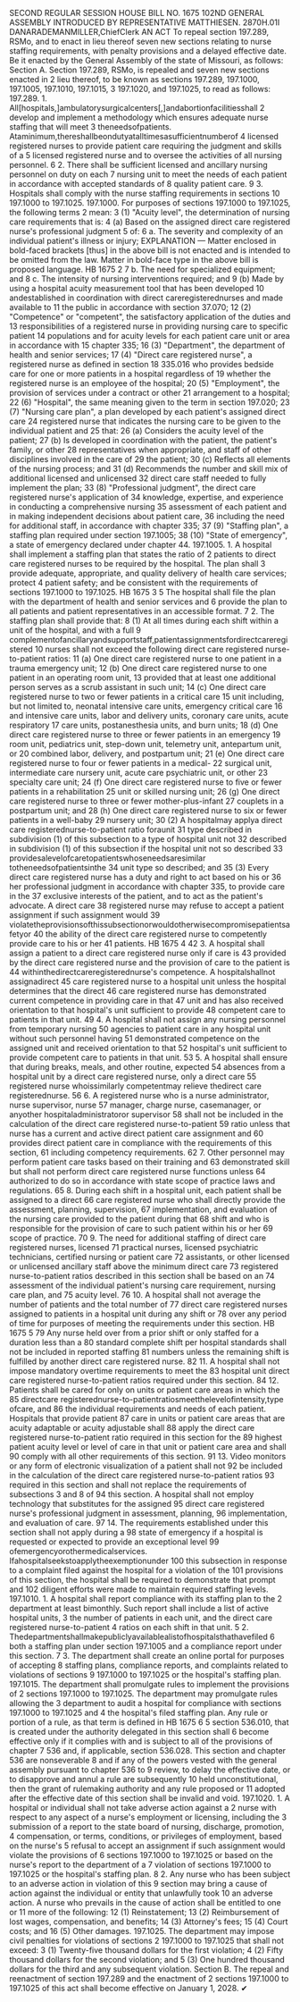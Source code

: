 SECOND REGULAR SESSION
HOUSE BILL NO. 1675
102ND GENERAL ASSEMBLY
INTRODUCED BY REPRESENTATIVE MATTHIESEN.
2870H.01I DANARADEMANMILLER,ChiefClerk
AN ACT
To repeal section 197.289, RSMo, and to enact in lieu thereof seven new sections relating to
nurse staffing requirements, with penalty provisions and a delayed effective date.
Be it enacted by the General Assembly of the state of Missouri, as follows:
Section A. Section 197.289, RSMo, is repealed and seven new sections enacted in
2 lieu thereof, to be known as sections 197.289, 197.1000, 197.1005, 197.1010, 197.1015,
3 197.1020, and 197.1025, to read as follows:
197.289. 1. All[hospitals,]ambulatorysurgicalcenters[,]andabortionfacilitiesshall
2 develop and implement a methodology which ensures adequate nurse staffing that will meet
3 theneedsofpatients. Ataminimum,thereshallbeondutyatalltimesasufficientnumberof
4 licensed registered nurses to provide patient care requiring the judgment and skills of a
5 licensed registered nurse and to oversee the activities of all nursing personnel.
6 2. There shall be sufficient licensed and ancillary nursing personnel on duty on each
7 nursing unit to meet the needs of each patient in accordance with accepted standards of
8 quality patient care.
9 3. Hospitals shall comply with the nurse staffing requirements in sections
10 197.1000 to 197.1025.
197.1000. For purposes of sections 197.1000 to 197.1025, the following terms
2 mean:
3 (1) "Acuity level", the determination of nursing care requirements that is:
4 (a) Based on the assigned direct care registered nurse's professional judgment
5 of:
6 a. The severity and complexity of an individual patient's illness or injury;
EXPLANATION — Matter enclosed in bold-faced brackets [thus] in the above bill is not enacted and is
intended to be omitted from the law. Matter in bold-face type in the above bill is proposed language.
HB 1675 2
7 b. The need for specialized equipment; and
8 c. The intensity of nursing interventions required; and
9 (b) Made by using a hospital acuity measurement tool that has been developed
10 andestablished in coordination with direct careregisterednurses and made available to
11 the public in accordance with section 37.070;
12 (2) "Competence" or "competent", the satisfactory application of the duties and
13 responsibilities of a registered nurse in providing nursing care to specific patient
14 populations and for acuity levels for each patient care unit or area in accordance with
15 chapter 335;
16 (3) "Department", the department of health and senior services;
17 (4) "Direct care registered nurse", a registered nurse as defined in section
18 335.016 who provides bedside care for one or more patients in a hospital regardless of
19 whether the registered nurse is an employee of the hospital;
20 (5) "Employment", the provision of services under a contract or other
21 arrangement to a hospital;
22 (6) "Hospital", the same meaning given to the term in section 197.020;
23 (7) "Nursing care plan", a plan developed by each patient's assigned direct care
24 registered nurse that indicates the nursing care to be given to the individual patient and
25 that:
26 (a) Considers the acuity level of the patient;
27 (b) Is developed in coordination with the patient, the patient's family, or other
28 representatives when appropriate, and staff of other disciplines involved in the care of
29 the patient;
30 (c) Reflects all elements of the nursing process; and
31 (d) Recommends the number and skill mix of additional licensed and unlicensed
32 direct care staff needed to fully implement the plan;
33 (8) "Professional judgment", the direct care registered nurse's application of
34 knowledge, expertise, and experience in conducting a comprehensive nursing
35 assessment of each patient and in making independent decisions about patient care,
36 including the need for additional staff, in accordance with chapter 335;
37 (9) "Staffing plan", a staffing plan required under section 197.1005;
38 (10) "State of emergency", a state of emergency declared under chapter 44.
197.1005. 1. A hospital shall implement a staffing plan that states the ratio of
2 patients to direct care registered nurses to be required by the hospital. The plan shall
3 provide adequate, appropriate, and quality delivery of health care services; protect
4 patient safety; and be consistent with the requirements of sections 197.1000 to 197.1025.
HB 1675 3
5 The hospital shall file the plan with the department of health and senior services and
6 provide the plan to all patients and patient representatives in an accessible format.
7 2. The staffing plan shall provide that:
8 (1) At all times during each shift within a unit of the hospital, and with a full
9 complementofancillaryandsupportstaff,patientassignmentsfordirectcareregistered
10 nurses shall not exceed the following direct care registered nurse-to-patient ratios:
11 (a) One direct care registered nurse to one patient in a trauma emergency unit;
12 (b) One direct care registered nurse to one patient in an operating room unit,
13 provided that at least one additional person serves as a scrub assistant in such unit;
14 (c) One direct care registered nurse to two or fewer patients in a critical care
15 unit including, but not limited to, neonatal intensive care units, emergency critical care
16 and intensive care units, labor and delivery units, coronary care units, acute respiratory
17 care units, postanesthesia units, and burn units;
18 (d) One direct care registered nurse to three or fewer patients in an emergency
19 room unit, pediatrics unit, step-down unit, telemetry unit, antepartum unit, or
20 combined labor, delivery, and postpartum unit;
21 (e) One direct care registered nurse to four or fewer patients in a medical-
22 surgical unit, intermediate care nursery unit, acute care psychiatric unit, or other
23 specialty care unit;
24 (f) One direct care registered nurse to five or fewer patients in a rehabilitation
25 unit or skilled nursing unit;
26 (g) One direct care registered nurse to three or fewer mother-plus-infant
27 couplets in a postpartum unit; and
28 (h) One direct care registered nurse to six or fewer patients in a well-baby
29 nursery unit;
30 (2) A hospitalmay applya direct care registerednurse-to-patient ratio foraunit
31 type described in subdivision (1) of this subsection to a type of hospital unit not
32 described in subdivision (1) of this subsection if the hospital unit not so described
33 providesalevelofcaretopatientswhoseneedsaresimilar totheneedsofpatientsinthe
34 unit type so described; and
35 (3) Every direct care registered nurse has a duty and right to act based on his or
36 her professional judgment in accordance with chapter 335, to provide care in the
37 exclusive interests of the patient, and to act as the patient's advocate. A direct care
38 registered nurse may refuse to accept a patient assignment if such assignment would
39 violatetheprovisionsofthissubsectionorwouldotherwisecompromisepatientsafetyor
40 the ability of the direct care registered nurse to competently provide care to his or her
41 patients.
HB 1675 4
42 3. A hospital shall assign a patient to a direct care registered nurse only if care is
43 provided by the direct care registered nurse and the provision of care to the patient is
44 withinthedirectcareregisterednurse's competence. A hospitalshallnot assignadirect
45 care registered nurse to a hospital unit unless the hospital determines that the direct
46 care registered nurse has demonstrated current competence in providing care in that
47 unit and has also received orientation to that hospital's unit sufficient to provide
48 competent care to patients in that unit.
49 4. A hospital shall not assign any nursing personnel from temporary nursing
50 agencies to patient care in any hospital unit without such personnel having
51 demonstrated competence on the assigned unit and received orientation to that
52 hospital's unit sufficient to provide competent care to patients in that unit.
53 5. A hospital shall ensure that during breaks, meals, and other routine, expected
54 absences from a hospital unit by a direct care registered nurse, only a direct care
55 registered nurse whoissimilarly competentmay relieve thedirect care registerednurse.
56 6. A registered nurse who is a nurse administrator, nurse supervisor, nurse
57 manager, charge nurse, casemanager, or anyother hospitaladministratoror supervisor
58 shall not be included in the calculation of the direct care registered nurse-to-patient
59 ratio unless that nurse has a current and active direct patient care assignment and
60 provides direct patient care in compliance with the requirements of this section,
61 including competency requirements.
62 7. Other personnel may perform patient care tasks based on their training and
63 demonstrated skill but shall not perform direct care registered nurse functions unless
64 authorized to do so in accordance with state scope of practice laws and regulations.
65 8. During each shift in a hospital unit, each patient shall be assigned to a direct
66 care registered nurse who shall directly provide the assessment, planning, supervision,
67 implementation, and evaluation of the nursing care provided to the patient during that
68 shift and who is responsible for the provision of care to such patient within his or her
69 scope of practice.
70 9. The need for additional staffing of direct care registered nurses, licensed
71 practical nurses, licensed psychiatric technicians, certified nursing or patient care
72 assistants, or other licensed or unlicensed ancillary staff above the minimum direct care
73 registered nurse-to-patient ratios described in this section shall be based on an
74 assessment of the individual patient's nursing care requirement, nursing care plan, and
75 acuity level.
76 10. A hospital shall not average the number of patients and the total number of
77 direct care registered nurses assigned to patients in a hospital unit during any shift or
78 over any period of time for purposes of meeting the requirements under this section.
HB 1675 5
79 Any nurse held over from a prior shift or only staffed for a duration less than a
80 standard complete shift per hospital standards shall not be included in reported staffing
81 numbers unless the remaining shift is fulfilled by another direct care registered nurse.
82 11. A hospital shall not impose mandatory overtime requirements to meet the
83 hospital unit direct care registered nurse-to-patient ratios required under this section.
84 12. Patients shall be cared for only on units or patient care areas in which the
85 directcare registerednurse-to-patientratiosmeetthelevelofintensity,type ofcare, and
86 the individual requirements and needs of each patient. Hospitals that provide patient
87 care in units or patient care areas that are acuity adaptable or acuity adjustable shall
88 apply the direct care registered nurse-to-patient ratio required in this section for the
89 highest patient acuity level or level of care in that unit or patient care area and shall
90 comply with all other requirements of this section.
91 13. Video monitors or any form of electronic visualization of a patient shall not
92 be included in the calculation of the direct care registered nurse-to-patient ratios
93 required in this section and shall not replace the requirements of subsections 3 and 8 of
94 this section. A hospital shall not employ technology that substitutes for the assigned
95 direct care registered nurse's professional judgment in assessment, planning,
96 implementation, and evaluation of care.
97 14. The requirements established under this section shall not apply during a
98 state of emergency if a hospital is requested or expected to provide an exceptional level
99 ofemergencyorothermedicalservices. Ifahospitalseekstoapplytheexemptionunder
100 this subsection in response to a complaint filed against the hospital for a violation of the
101 provisions of this section, the hospital shall be required to demonstrate that prompt and
102 diligent efforts were made to maintain required staffing levels.
197.1010. 1. A hospital shall report compliance with its staffing plan to the
2 department at least bimonthly. Such report shall include a list of active hospital units,
3 the number of patients in each unit, and the direct care registered nurse-to-patient
4 ratios on each shift in that unit.
5 2. Thedepartmentshallmakepubliclyavailablealistofhospitalsthathavefiled
6 both a staffing plan under section 197.1005 and a compliance report under this section.
7 3. The department shall create an online portal for purposes of accepting
8 staffing plans, compliance reports, and complaints related to violations of sections
9 197.1000 to 197.1025 or the hospital's staffing plan.
197.1015. The department shall promulgate rules to implement the provisions of
2 sections 197.1000 to 197.1025. The department may promulgate rules allowing the
3 department to audit a hospital for compliance with sections 197.1000 to 197.1025 and
4 the hospital's filed staffing plan. Any rule or portion of a rule, as that term is defined in
HB 1675 6
5 section 536.010, that is created under the authority delegated in this section shall
6 become effective only if it complies with and is subject to all of the provisions of chapter
7 536 and, if applicable, section 536.028. This section and chapter 536 are nonseverable
8 and if any of the powers vested with the general assembly pursuant to chapter 536 to
9 review, to delay the effective date, or to disapprove and annul a rule are subsequently
10 held unconstitutional, then the grant of rulemaking authority and any rule proposed or
11 adopted after the effective date of this section shall be invalid and void.
197.1020. 1. A hospital or individual shall not take adverse action against a
2 nurse with respect to any aspect of a nurse's employment or licensing, including the
3 submission of a report to the state board of nursing, discharge, promotion,
4 compensation, or terms, conditions, or privileges of employment, based on the nurse's
5 refusal to accept an assignment if such assignment would violate the provisions of
6 sections 197.1000 to 197.1025 or based on the nurse's report to the department of a
7 violation of sections 197.1000 to 197.1025 or the hospital's staffing plan.
8 2. Any nurse who has been subject to an adverse action in violation of this
9 section may bring a cause of action against the individual or entity that unlawfully took
10 an adverse action. A nurse who prevails in the cause of action shall be entitled to one or
11 more of the following:
12 (1) Reinstatement;
13 (2) Reimbursement of lost wages, compensation, and benefits;
14 (3) Attorney's fees;
15 (4) Court costs; and
16 (5) Other damages.
197.1025. The department may impose civil penalties for violations of sections
2 197.1000 to 197.1025 that shall not exceed:
3 (1) Twenty-five thousand dollars for the first violation;
4 (2) Fifty thousand dollars for the second violation; and
5 (3) One hundred thousand dollars for the third and any subsequent violation.
Section B. The repeal and reenactment of section 197.289 and the enactment of
2 sections 197.1000 to 197.1025 of this act shall become effective on January 1, 2028.
✔